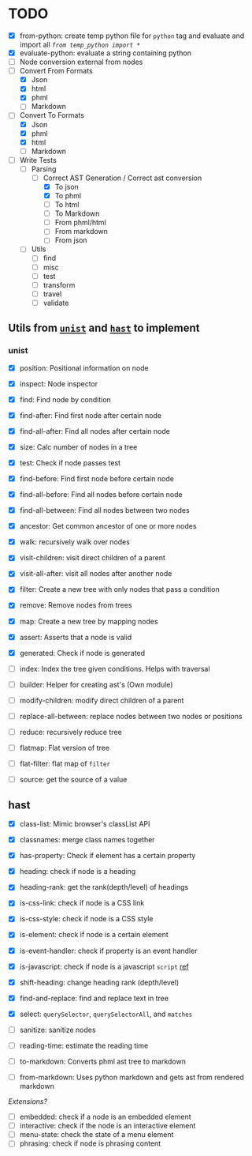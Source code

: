 # TODO
- [x] from-python: create temp python file for `python` tag and evaluate and import all *`from temp_python import *`*
- [x] evaluate-python: evaluate a string containing python
- [ ] Node conversion external from nodes
- [ ] Convert From Formats
  - [x] Json
  - [x] html
  - [x] phml
  - [ ] Markdown
- [ ] Convert To Formats
  - [x] Json
  - [x] phml
  - [x] html
  - [ ] Markdown
- [ ] Write Tests
  - [ ] Parsing
    - [ ] Correct AST Generation / Correct ast conversion
      - [x] To json
      - [x] To phml
      - [ ] To html
      - [ ] To Markdown
      - [ ] From phml/html
      - [ ] From markdown
      - [ ] From json
  - [ ] Utils
    - [ ] find
    - [ ] misc
    - [ ] test
    - [ ] transform
    - [ ] travel
    - [ ] validate

## Utils from [`unist`](https://github.com/syntax-tree/unist#list-of-utilities) and [`hast`](https://github.com/syntax-tree/hast#list-of-utilities) to implement

### unist
- [x] position: Positional information on node
- [x] inspect: Node inspector
- [x] find: Find node by condition
- [x] find-after: Find first node after certain node
- [x] find-all-after: Find all nodes after certain node
- [x] size: Calc number of nodes in a tree
- [x] test: Check if node passes test
- [x] find-before: Find first node before certain node
- [x] find-all-before: Find all nodes before certain node
- [x] find-all-between: Find all nodes between two nodes
- [x] ancestor: Get common ancestor of one or more nodes

- [x] walk: recursively walk over nodes
- [x] visit-children: visit direct children of a parent
- [x] visit-all-after: visit all nodes after another node

- [x] filter: Create a new tree with only nodes that pass a condition
- [x] remove: Remove nodes from trees
- [x] map: Create a new tree by mapping nodes

- [x] assert: Asserts that a node is valid
- [x] generated: Check if node is generated
 
- [ ] index: Index the tree given conditions. Helps with traversal
- [ ] builder: Helper for creating ast's (Own module)

- [ ] modify-children: modify direct children of a parent
- [ ] replace-all-between: replace nodes between two nodes or positions
- [ ] reduce: recursively reduce tree
- [ ] flatmap: Flat version of tree
- [ ] flat-filter: flat map of `filter`
- [ ] source: get the source of a value

## hast
- [x] class-list: Mimic browser's classList API
- [x] classnames: merge class names together
- [x] has-property: Check if element has a certain property
- [x] heading: check if node is a heading
- [x] heading-rank: get the rank(depth/level) of headings
- [x] is-css-link: check if node is a CSS link
- [x] is-css-style: check if node is a CSS style
- [x] is-element: check if node is a certain element
- [x] is-event-handler: check if property is an event handler
- [x] is-javascript: check if node is a javascript `script` [ref](https://html.spec.whatwg.org/#category-label)
- [x] shift-heading: change heading rank (depth/level)
- [x] find-and-replace: find and replace text in tree

- [x] select: `querySelector`, `querySelectorAll`, and `matches`
- [ ] sanitize: sanitize nodes
- [ ] reading-time: estimate the reading time

- [ ] to-markdown: Converts phml ast tree to markdown
- [ ] from-markdown: Uses python markdown and gets ast from rendered markdown

*Extensions?*
- [ ] embedded: check if a node is an embedded element
- [ ] interactive: check if the node is an interactive element
- [ ] menu-state: check the state of a menu element
- [ ] phrasing: check if node is phrasing content
